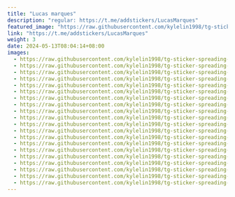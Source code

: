 ```yaml
---
title: "Lucas marques"
description: "regular: https://t.me/addstickers/LucasMarques"
featured_image: "https://raw.githubusercontent.com/kylelin1998/tg-sticker-spreading-worldwide-images/main/img/a59fe00e-c91f-41e6-9525-1ddec9d583d3.jpg"
link: "https://t.me/addstickers/LucasMarques"
weight: 3
date: 2024-05-13T08:04:14+08:00
images:
  - https://raw.githubusercontent.com/kylelin1998/tg-sticker-spreading-worldwide-images/main/img/a59fe00e-c91f-41e6-9525-1ddec9d583d3.jpg
  - https://raw.githubusercontent.com/kylelin1998/tg-sticker-spreading-worldwide-images/main/img/e6f016bc-e712-4e53-bc94-fc5d312953fb.jpg
  - https://raw.githubusercontent.com/kylelin1998/tg-sticker-spreading-worldwide-images/main/img/9dad4f7f-17d8-4f27-96e4-fc29fbc9083e.jpg
  - https://raw.githubusercontent.com/kylelin1998/tg-sticker-spreading-worldwide-images/main/img/e10952af-5c7f-4a33-9183-cf8fef842617.jpg
  - https://raw.githubusercontent.com/kylelin1998/tg-sticker-spreading-worldwide-images/main/img/d0e985af-62d8-40ed-a2b2-2fb0c0462abb.jpg
  - https://raw.githubusercontent.com/kylelin1998/tg-sticker-spreading-worldwide-images/main/img/cf8096e8-6f3c-4c29-9d2d-c96f1de071bd.jpg
  - https://raw.githubusercontent.com/kylelin1998/tg-sticker-spreading-worldwide-images/main/img/36c41c5a-8b63-4fdd-bbbe-5aaf6d2d330b.jpg
  - https://raw.githubusercontent.com/kylelin1998/tg-sticker-spreading-worldwide-images/main/img/f420d671-d76c-495a-976e-af2c7852cf05.jpg
  - https://raw.githubusercontent.com/kylelin1998/tg-sticker-spreading-worldwide-images/main/img/a8e6f461-1add-4b7a-992d-fdcd74019d86.jpg
  - https://raw.githubusercontent.com/kylelin1998/tg-sticker-spreading-worldwide-images/main/img/831e5883-0c4d-423c-823d-cf1b8a9c5e91.jpg
  - https://raw.githubusercontent.com/kylelin1998/tg-sticker-spreading-worldwide-images/main/img/dfa6069d-6481-40a7-b0bf-db577d045276.jpg
  - https://raw.githubusercontent.com/kylelin1998/tg-sticker-spreading-worldwide-images/main/img/de12b83e-4af7-4ab8-bb7d-a427edb34e22.jpg
  - https://raw.githubusercontent.com/kylelin1998/tg-sticker-spreading-worldwide-images/main/img/97a292dd-67fa-4fb4-96e1-4f4e0f06c17f.jpg
  - https://raw.githubusercontent.com/kylelin1998/tg-sticker-spreading-worldwide-images/main/img/b937b843-040b-4659-a260-810124876ffb.jpg
  - https://raw.githubusercontent.com/kylelin1998/tg-sticker-spreading-worldwide-images/main/img/317ecc96-6f64-4933-8fef-f4c9fc6e44b5.jpg
  - https://raw.githubusercontent.com/kylelin1998/tg-sticker-spreading-worldwide-images/main/img/855a13b7-849b-4d5d-8c6c-d2428fc17130.jpg
  - https://raw.githubusercontent.com/kylelin1998/tg-sticker-spreading-worldwide-images/main/img/6d589fae-9e77-4843-8e88-72b7b0951f97.jpg
  - https://raw.githubusercontent.com/kylelin1998/tg-sticker-spreading-worldwide-images/main/img/a5385107-a87b-45ba-ac52-24c7cc4a2137.jpg
  - https://raw.githubusercontent.com/kylelin1998/tg-sticker-spreading-worldwide-images/main/img/2910fd30-5809-4c65-94db-b7e167dd02cd.jpg
  - https://raw.githubusercontent.com/kylelin1998/tg-sticker-spreading-worldwide-images/main/img/2d1f74c2-78d2-4532-9f61-ba49436926c6.jpg
---
```

